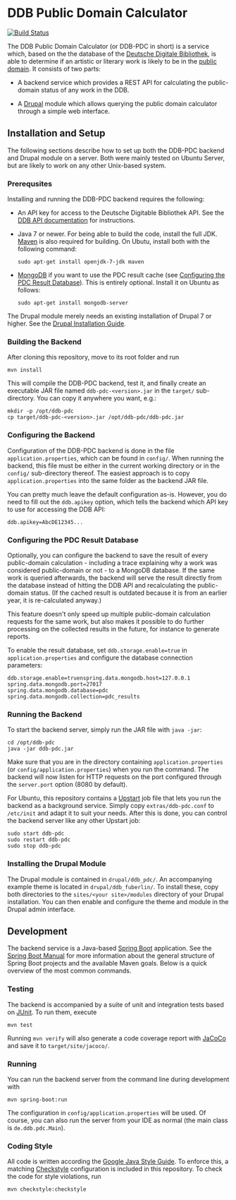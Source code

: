 # DDB Public Domain Calculator

[![Build Status](https://magnum.travis-ci.com/DenniJensen/ddb-pdc.svg?token=LXPadLLZHBGUqXF9dTdc)](https://magnum.travis-ci.com/DenniJensen/ddb-pdc)

The DDB Public Domain Calculator (or DDB-PDC in short) is a service
which, based on the the database of the
[Deutsche Digitale Bibliothek](https://deutsche-digitale-bibliothek.de/),
is able to determine if an artistic or literary work is likely to be
in the
[public domain](https://en.wikipedia.org/wiki/Public_domain). It
consists of two parts:

* A backend service which provides a REST API for calculating the
  public-domain status of any work in the DDB.

* A [Drupal](https://www.drupal.org/) module which allows querying the
  public domain calculator through a simple web interface.


## Installation and Setup

The following sections describe how to set up both the DDB-PDC backend
and Drupal module on a server. Both were mainly tested on Ubuntu
Server, but are likely to work on any other Unix-based system.

### Prerequsites

Installing and running the DDB-PDC backend requires the following:

* An API key for access to the Deutsche Digitable Bibliothek API. See the
  [DDB API documentation](https://api.deutsche-digitale-bibliothek.de/doku/display/ADD/API+der+Deutschen+Digitalen+Bibliothek)
  for instructions.

* Java 7 or newer. For being able to build the code, install the full
  JDK. [Maven](http://maven.apache.org/) is also required for
  building. On Ubutu, install both with the following command:

  ```
  sudo apt-get install openjdk-7-jdk maven
  ```

* [MongoDB](http://www.mongodb.com/) if you want to use the PDC result
  cache (see
  [Configuring the PDC Result Database](#configuring-the-pdc-result-database)). This
  is entirely optional. Install it on Ubuntu as follows:

  ```
  sudo apt-get install mongodb-server
  ```

The Drupal module merely needs an existing installation of Drupal 7 or
higher. See the
[Drupal Installation Guide](https://www.drupal.org/documentation/install).

### Building the Backend

After cloning this repository, move to its root folder and run

    mvn install

This will compile the DDB-PDC backend, test it, and finally create an
executable JAR file named `ddb-pdc-<version>.jar` in the `target/`
sub-directory. You can copy it anywhere you want, e.g.:

    mkdir -p /opt/ddb-pdc
    cp target/ddb-pdc-<version>.jar /opt/ddb-pdc/ddb-pdc.jar

### Configuring the Backend

Configuration of the DDB-PDC backend is done in the file
`application.properties`, which can be found in `config/`. When
running the backend, this file must be either in the current working
directory or in the `config/` sub-directory thereof. The easiest
approach is to copy `application.properties` into the same folder as
the backend JAR file.

You can pretty much leave the default configuration as-is. However,
you do need to fill out the `ddb.apikey` option, which tells the
backend which API key to use for accessing the DDB API:

    ddb.apikey=AbcDE12345...

### Configuring the PDC Result Database

Optionally, you can configure the backend to save the result of every
public-domain calculation - including a trace explaining why a work
was considered public-domain or not - to a MongoDB database. If the
same work is queried afterwards, the backend will serve the result
directly from the database instead of hitting the DDB API and
recalculating the public-domain status. (If the cached result is
outdated because it is from an earlier year, it is re-calculated
anyway.)

This feature doesn't only speed up multiple public-domain calculation
requests for the same work, but also makes it possible to do further
processing on the collected results in the future, for instance to
generate reports.

To enable the result database, set `ddb.storage.enable=true` in
`application.properties` and configure the database connection
parameters:

    ddb.storage.enable=truenspring.data.mongodb.host=127.0.0.1
    spring.data.mongodb.port=27017
    spring.data.mongodb.database=pdc
    spring.data.mongodb.collection=pdc_results

### Running the Backend

To start the backend server, simply run the JAR file with `java -jar`:

    cd /opt/ddb-pdc
    java -jar ddb-pdc.jar

Make sure that you are in the directory containing
`application.properties` (or `config/application.properties`) when you
run the command. The backend will now listen for HTTP requests on the
port configured through the `server.port` option (8080 by default).

For Ubuntu, this repository contains a
[Upstart](http://upstart.ubuntu.com/) job file that lets you run the
backend as a background service. Simply copy `extras/ddb-pdc.conf` to
`/etc/init` and adapt it to suit your needs. After this is done, you
can control the backend server like any other Upstart job:

    sudo start ddb-pdc
    sudo restart ddb-pdc
    sudo stop ddb-pdc

### Installing the Drupal Module

The Drupal module is contained in `drupal/ddb_pdc/`. An accompanying
example theme is located in `drupal/ddb_fuberlin/`. To install these,
copy both directories to the `sites/<your site>/modules` directory of
your Drupal installation. You can then enable and configure the theme
and module in the Drupal admin interface.

## Development

The backend service is a Java-based
[Spring Boot](http://projects.spring.io/spring-boot/) application. See
the
[Spring Boot Manual](http://docs.spring.io/spring-boot/docs/1.2.1.RELEASE/reference/htmlsingle/)
for more information about the general structure of Spring Boot
projects and the available Maven goals. Below is a quick overview
of the most common commands.

### Testing

The backend is accompanied by a suite of unit and integration tests
based on [JUnit](http://junit.org/). To run them, execute

    mvn test

Running `mvn verify` will also generate a code coverage report with
[JaCoCo](http://jacoco.org/) and save it to `target/site/jacoco/`.

### Running

You can run the backend server from the command line during development with

    mvn spring-boot:run

The configuration in `config/application.properties` will be used. Of
course, you can also run the server from your IDE as normal (the main
class is `de.ddb.pdc.Main`).

### Coding Style

All code is written according the
[Google Java Style Guide](https://google-styleguide.googlecode.com/svn/trunk/javaguide.html). To
enforce this, a matching
[Checkstyle](http://checkstyle.sourceforge.net/) configuration is
included in this repository. To check the code for style violations, run

    mvn checkstyle:checkstyle
